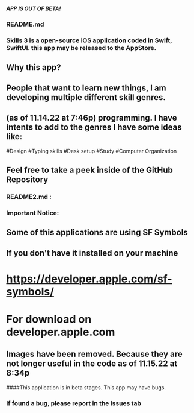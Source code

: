 
##### APP IS OUT OF BETA!



### README.md

### Skills 3 is a open-source iOS application coded in Swift, SwiftUI. this app may be released to the AppStore.


## Why this app?
## People that want to learn new things, I am developing multiple different skill genres.
## (as of 11.14.22 at 7:46p) programming.  I have intents to add to the genres I have some ideas like:
#Design
#Typing skills
#Desk setup
#Study
#Computer Organization


## Feel free to take a peek inside of the GitHub Repository

### README2.md :

### Important Notice:

## Some of this applications are using SF Symbols

## If you don't have it installed on your machine
# https://developer.apple.com/sf-symbols/
# For download on developer.apple.com


## Images have been removed. Because they are not longer useful in the code as of 11.15.22 at 8:34p

####This application is in beta stages. This app may have bugs.
### If found a bug, please report in the Issues tab
